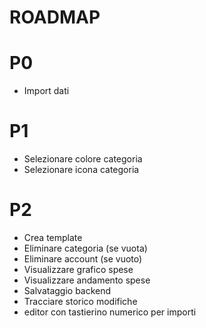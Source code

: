 # ROADMAP

# P0

- Import dati

# P1

- Selezionare colore categoria
- Selezionare icona categoria

# P2

- Crea template
- Eliminare categoria (se vuota)
- Eliminare account (se vuoto)
- Visualizzare grafico spese
- Visualizzare andamento spese
- Salvataggio backend
- Tracciare storico modifiche
- editor con tastierino numerico per importi
